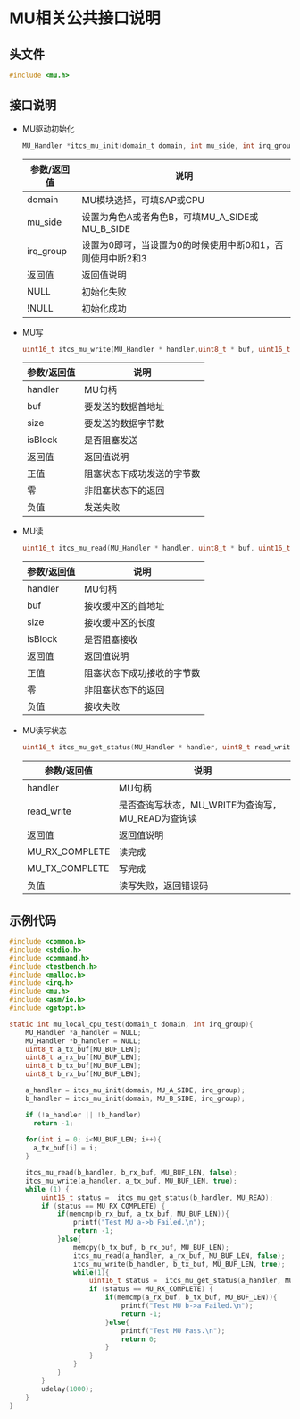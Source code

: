 # MU相关公共接口说明

## 头文件

```c
#include <mu.h>
```

## 接口说明

* MU驱动初始化
	```c 
	MU_Handler *itcs_mu_init(domain_t domain, int mu_side, int irq_group)
	```
	|参数/返回值|说明|
    |--|--|
    |domain| MU模块选择，可填SAP或CPU|
    |mu_side| 设置为角色A或者角色B，可填MU_A_SIDE或MU_B_SIDE|
    |irq_group| 设置为0即可，当设置为0的时候使用中断0和1，否则使用中断2和3|
	|返回值|返回值说明|
	|NULL|初始化失败|
	|!NULL|初始化成功|

* MU写
	```c 
	uint16_t itcs_mu_write(MU_Handler * handler,uint8_t * buf, uint16_t size, bool isBlock);
	```
	|参数/返回值|说明|
	|--|--|
	|handler| MU句柄|
    |buf|要发送的数据首地址|
    |size|要发送的数据字节数|
    |isBlock|是否阻塞发送|
	|返回值|返回值说明|
	|正值|阻塞状态下成功发送的字节数|
	|零|非阻塞状态下的返回|
    |负值|发送失败|

* MU读
	```c 
	uint16_t itcs_mu_read(MU_Handler * handler, uint8_t * buf, uint16_t size, bool isBlock);
	```
	|参数/返回值|说明|
	|--|--|
	|handler| MU句柄|
    |buf|接收缓冲区的首地址|
    |size|接收缓冲区的长度|
    |isBlock|是否阻塞接收|
	|返回值|返回值说明|
	|正值|阻塞状态下成功接收的字节数|
	|零|非阻塞状态下的返回|
    |负值|接收失败|

* MU读写状态
	```c 
	uint16_t itcs_mu_get_status(MU_Handler * handler, uint8_t read_write);
	```
	|参数/返回值|说明|
	|--|--|
	|handler| MU句柄|
    |read_write|是否查询写状态，MU_WRITE为查询写，MU_READ为查询读|
	|返回值|返回值说明|
	|MU_RX_COMPLETE|读完成|
	|MU_TX_COMPLETE|写完成|
    |负值|读写失败，返回错误码|

## 示例代码
```c 
#include <common.h>
#include <stdio.h>
#include <command.h>
#include <testbench.h>
#include <malloc.h>
#include <irq.h>
#include <mu.h>
#include <asm/io.h>
#include <getopt.h>

static int mu_local_cpu_test(domain_t domain, int irq_group){
    MU_Handler *a_handler = NULL;
    MU_Handler *b_handler = NULL;
    uint8_t a_tx_buf[MU_BUF_LEN];
    uint8_t a_rx_buf[MU_BUF_LEN];
    uint8_t b_tx_buf[MU_BUF_LEN];
    uint8_t b_rx_buf[MU_BUF_LEN];

    a_handler = itcs_mu_init(domain, MU_A_SIDE, irq_group);
    b_handler = itcs_mu_init(domain, MU_B_SIDE, irq_group);

    if (!a_handler || !b_handler)
      return -1;
    
    for(int i = 0; i<MU_BUF_LEN; i++){
      a_tx_buf[i] = i;
    }

    itcs_mu_read(b_handler, b_rx_buf, MU_BUF_LEN, false);
    itcs_mu_write(a_handler, a_tx_buf, MU_BUF_LEN, true);
    while (1) {
        uint16_t status =  itcs_mu_get_status(b_handler, MU_READ);
        if (status == MU_RX_COMPLETE) {
            if(memcmp(b_rx_buf, a_tx_buf, MU_BUF_LEN)){
                printf("Test MU a->b Failed.\n");
                return -1;
            }else{
                memcpy(b_tx_buf, b_rx_buf, MU_BUF_LEN);
                itcs_mu_read(a_handler, a_rx_buf, MU_BUF_LEN, false);
                itcs_mu_write(b_handler, b_tx_buf, MU_BUF_LEN, true);
                while(1){
                    uint16_t status =  itcs_mu_get_status(a_handler, MU_READ);
                    if (status == MU_RX_COMPLETE) {
                        if(memcmp(a_rx_buf, b_tx_buf, MU_BUF_LEN)){
                            printf("Test MU b->a Failed.\n");
                            return -1;
                        }else{
                            printf("Test MU Pass.\n");
                            return 0;
                        }
                    }
                }
            }
        }
        udelay(1000);
    }
}
```
